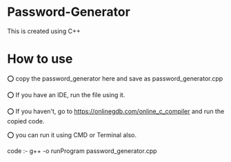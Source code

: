 # Password-Generator
This is created using C++

# How to use
⭕ copy the password_generator here and save as password_generator.cpp

⭕ If you have an IDE, run the file using it.

⭕ If you haven't, go to https://onlinegdb.com/online_c_compiler and run the copied code.

⭕ you can run it using CMD or Terminal also.

  code :- g++ -o runProgram password_generator.cpp
